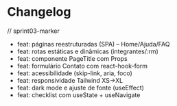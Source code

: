 # Changelog

// sprint03-marker
- feat: páginas reestruturadas (SPA) – Home/Ajuda/FAQ
- feat: rotas estáticas e dinâmicas (integrantes/:rm)
- feat: componente PageTitle com Props
- feat: formulário Contato com react-hook-form
- feat: acessibilidade (skip-link, aria, foco)
- feat: responsividade Tailwind XS→XL
- feat: dark mode e ajuste de fonte (useEffect)
- feat: checklist com useState + useNavigate
